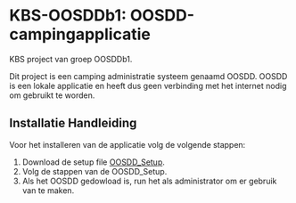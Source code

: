# KBS-OOSDDb1: OOSDD-campingapplicatie
KBS project van groep OOSDDb1.

Dit project is een camping administratie systeem genaamd OOSDD. OOSDD is een lokale applicatie en heeft dus geen verbinding met het internet nodig om gebruikt te worden.

## Installatie Handleiding
Voor het installeren van de applicatie volg de volgende stappen:

1. Download de setup file [OOSDD_Setup](<https://drive.google.com/uc?export=download&id=1HtPlgTP-Im9_lOK6WZPXCNpLZ2mJfGJH>).
2. Volg de stappen van de OOSDD_Setup.
3. Als het OOSDD gedowload is, run het als administrator om er gebruik van te maken.

